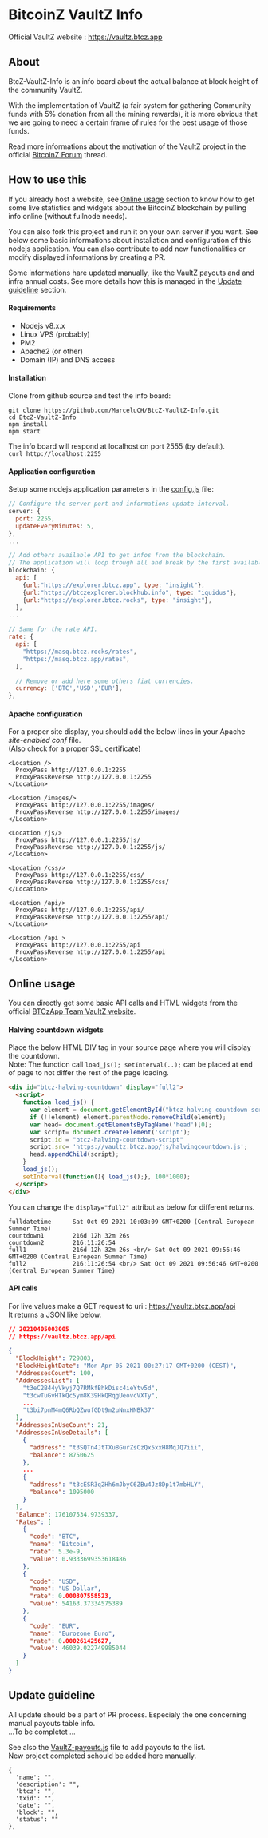 # BitcoinZ VaultZ Info
Official VaultZ website : https://vaultz.btcz.app


## About

BtcZ-VaultZ-Info is an info board about the actual balance at block height of the community VaultZ.

With the implementation of VaultZ (a fair system for gathering Community funds with 5% donation from all the mining rewards), it is more obvious that we are going to need a certain frame of rules for the best usage of those funds.

Read more informations about the motivation of the VaultZ project in the official [BitcoinZ Forum](https://forum.btcz.rocks/t/a-new-community-funding-mechanism/843) thread.



## How to use this

If you already host a website, see [Online usage](#OnlineUsage) section to know how to get some live statistics and widgets about the BitcoinZ blockchain by pulling info online (without fullnode needs).

You can also fork this project and run it on your own server if you want. See below some basic informations about installation and configuration of this nodejs application. You can also contribute to add new functionalities or modify displayed informations by creating a PR.

Some informations hare updated manually, like the VaultZ payouts and and infra annual costs. See more details how this is managed in the [Update guideline](#guideline) section.



#### Requirements

* Nodejs v8.x.x
* Linux VPS (probably)
* PM2
* Apache2 (or other)
* Domain (IP) and DNS access



#### Installation

Clone from github source and test the info board:
```shell
git clone https://github.com/MarceluCH/BtcZ-VaultZ-Info.git
cd BtcZ-VaultZ-Info
npm install
npm start
```
The info board will respond at localhost on port 2555 (by default).   
`curl http://localhost:2255`



#### Application configuration
Setup some nodejs application parameters in the [config.js](config.js) file:

```javascript
// Configure the server port and informations update interval.
server: {
  port: 2255,
  updateEveryMinutes: 5,
},
...

// Add others available API to get infos from the blockchain.
// The application will loop trough all and break by the first available.
blockchain: {
  api: [
    {url:"https://explorer.btcz.app", type: "insight"},
    {url:"https://btczexplorer.blockhub.info", type: "iquidus"},
    {url:"https://explorer.btcz.rocks", type: "insight"},
  ],
...

// Same for the rate API.
rate: {
  api: [
    "https://masq.btcz.rocks/rates",
    "https://masq.btcz.app/rates",
  ],

  // Remove or add here some others fiat currencies.
  currency: ['BTC','USD','EUR'],
},
```


#### Apache configuration

For a proper site display, you should add the below lines in your Apache *site-enabled conf* file.  
(Also check for a proper SSL certificate)

```text
<Location />
  ProxyPass http://127.0.0.1:2255
  ProxyPassReverse http://127.0.0.1:2255
</Location>

<Location /images/>
  ProxyPass http://127.0.0.1:2255/images/
  ProxyPassReverse http://127.0.0.1:2255/images/
</Location>

<Location /js/>
  ProxyPass http://127.0.0.1:2255/js/
  ProxyPassReverse http://127.0.0.1:2255/js/
</Location>

<Location /css/>
  ProxyPass http://127.0.0.1:2255/css/
  ProxyPassReverse http://127.0.0.1:2255/css/
</Location>

<Location /api/>
  ProxyPass http://127.0.0.1:2255/api/
  ProxyPassReverse http://127.0.0.1:2255/api/
</Location>

<Location /api >
  ProxyPass http://127.0.0.1:2255/api
  ProxyPassReverse http://127.0.0.1:2255/api
</Location>
```



## <a name="OnlineUsage"></a>Online usage
You can directly get some basic API calls and HTML widgets from the official [BTCzApp Team VaultZ website](https://vaultz.btcz.app).



#### Halving countdown widgets

Place the below HTML DIV tag in your source page where you will display the countdown.  
Note: The function call `load_js(); setInterval(..);` can be placed at end of page to not differ the rest of the page loading.

```html
<div id="btcz-halving-countdown" display="full2">
  <script>
    function load_js() {
      var element = document.getElementById("btcz-halving-countdown-script");
      if (!!element) element.parentNode.removeChild(element);
      var head= document.getElementsByTagName('head')[0];
      var script= document.createElement('script');
      script.id = "btcz-halving-countdown-script"
      script.src= 'https://vaultz.btcz.app/js/halvingcountdown.js';
      head.appendChild(script);
    }
    load_js();
    setInterval(function(){ load_js();}, 100*1000);
  </script>
</div>
```

You can change the `display="full2"` attribut as below for different returns.
```
fulldatetime      Sat Oct 09 2021 10:03:09 GMT+0200 (Central European Summer Time)
countdown1        216d 12h 32m 26s
countdown2        216:11:26:54
full1             216d 12h 32m 26s <br/> Sat Oct 09 2021 09:56:46 GMT+0200 (Central European Summer Time)
full2             216:11:26:54 <br/> Sat Oct 09 2021 09:56:46 GMT+0200 (Central European Summer Time)
```



#### API calls
For live values make a GET request to uri : https://vaultz.btcz.app/api  
It returns a JSON like below.
```json
// 20210405003005
// https://vaultz.btcz.app/api

{
  "BlockHeight": 729803,
  "BlockHeightDate": "Mon Apr 05 2021 00:27:17 GMT+0200 (CEST)",
  "AddressesCount": 100,
  "AddressesList": [
    "t3eC2B44yVkyj7Q7RMkfBhkDisc4ieYtv5d",
    "t3cwTuGvHTkQc5ym8K39HkQRqgUeovcVXTy",
    ...
    "t3bi7pnM4mQ6RbQZwufGDt9m2uNnxHNBk37"
  ],
  "AddressesInUseCount": 21,
  "AddressesInUseDetails": [
    {
      "address": "t3SQTn4JtTXu8GurZsCzQx5xxH8MqJQ7iii",
      "balance": 8750625
    },
    ...
    {
      "address": "t3cESR3q2Hh6mJbyC6ZBu4Jz8Dp1t7mbHLY",
      "balance": 1095000
    }
  ],
  "Balance": 176107534.9739337,
  "Rates": [
    {
      "code": "BTC",
      "name": "Bitcoin",
      "rate": 5.3e-9,
      "value": 0.9333699353618486
    },
    {
      "code": "USD",
      "name": "US Dollar",
      "rate": 0.000307558523,
      "value": 54163.37334575389
    },
    {
      "code": "EUR",
      "name": "Eurozone Euro",
      "rate": 0.000261425627,
      "value": 46039.022749985044
    }
  ]
}
```



## <a name="guideline"></a>Update guideline

All update should be a part of PR process. Especialy the one concerning manual payouts table info.   
...To be completet ...

See also the [VaultZ-payouts.js](VaultZ-payouts.js) file to add payouts to the list.  
New project completed schould be added here manually.

```
{
  'name': "",
  'description': "",
  'btcz': "",
  'txid': "",
  'date': "",
  'block': "",
  'status': ""
},
```
